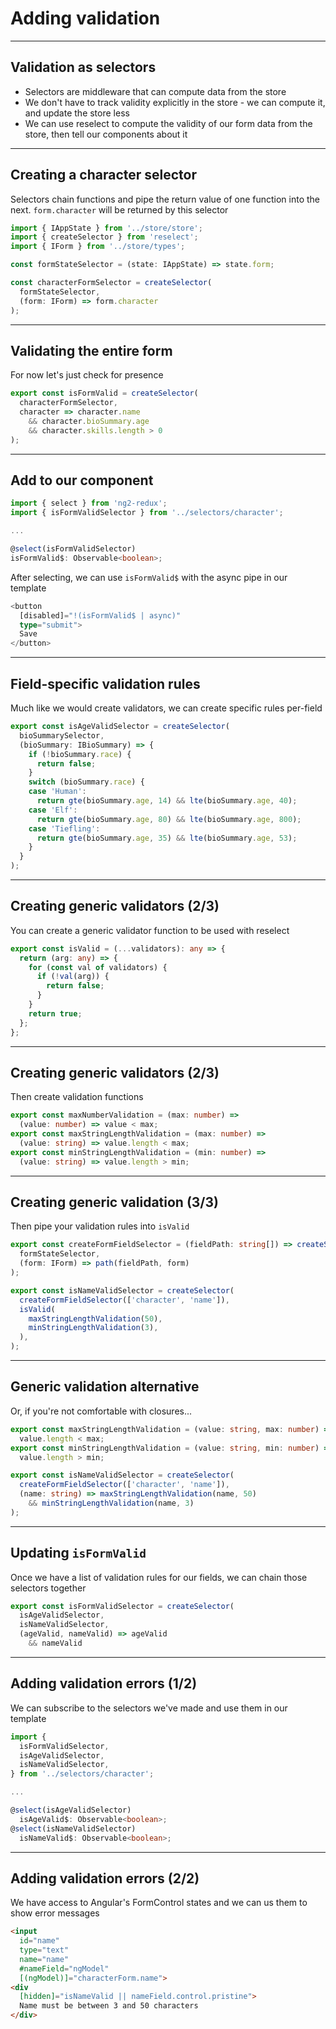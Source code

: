 # Adding validation

---

## Validation as selectors
- Selectors are middleware that can compute data from the store
- We don't have to track validity explicitly in the store - we can compute it, and update the store less
- We can use reselect to compute the validity of our form data from the store, then tell our components about it

---

## Creating a character selector
Selectors chain functions and pipe the return value of one function into the next. 
`form.character` will be returned by this selector

```ts
import { IAppState } from '../store/store';
import { createSelector } from 'reselect';
import { IForm } from '../store/types';

const formStateSelector = (state: IAppState) => state.form;

const characterFormSelector = createSelector(
  formStateSelector,
  (form: IForm) => form.character
);
```

---

## Validating the entire form
For now let's just check for presence

```ts
export const isFormValid = createSelector(
  characterFormSelector,
  character => character.name
    && character.bioSummary.age
    && character.skills.length > 0
);
```

---

## Add to our component

```ts
import { select } from 'ng2-redux';
import { isFormValidSelector } from '../selectors/character';

...

@select(isFormValidSelector)
isFormValid$: Observable<boolean>;
```

After selecting, we can use `isFormValid$` with the async pipe in our template

```ts
<button 
  [disabled]="!(isFormValid$ | async)"
  type="submit">
  Save
</button>
```

---

## Field-specific validation rules
Much like we would create validators, we can create specific rules per-field

```ts
export const isAgeValidSelector = createSelector(
  bioSummarySelector,
  (bioSummary: IBioSummary) => {
    if (!bioSummary.race) {
      return false;
    }
    switch (bioSummary.race) {
    case 'Human':
      return gte(bioSummary.age, 14) && lte(bioSummary.age, 40);
    case 'Elf':
      return gte(bioSummary.age, 80) && lte(bioSummary.age, 800);
    case 'Tiefling':
      return gte(bioSummary.age, 35) && lte(bioSummary.age, 53);
    }
  }
);
```

---

## Creating generic validators (2/3)
You can create a generic validator function to be used with reselect

```ts
export const isValid = (...validators): any => {
  return (arg: any) => {
    for (const val of validators) {
      if (!val(arg)) {
        return false;
      }
    }
    return true;
  };
};
```

---

## Creating generic validators (2/3)
Then create validation functions

```ts
export const maxNumberValidation = (max: number) =>
  (value: number) => value < max;
export const maxStringLengthValidation = (max: number) =>
  (value: string) => value.length < max;
export const minStringLengthValidation = (min: number) =>
  (value: string) => value.length > min;
```

---

## Creating generic validation (3/3)
Then pipe your validation rules into `isValid`

```ts
export const createFormFieldSelector = (fieldPath: string[]) => createSelector(
  formStateSelector,
  (form: IForm) => path(fieldPath, form)
);

export const isNameValidSelector = createSelector(
  createFormFieldSelector(['character', 'name']),
  isValid(
    maxStringLengthValidation(50),
    minStringLengthValidation(3),
  ),
);
```

---

## Generic validation alternative
Or, if you're not comfortable with closures...

```ts
export const maxStringLengthValidation = (value: string, max: number) =>
  value.length < max;
export const minStringLengthValidation = (value: string, min: number) =>
  value.length > min;

export const isNameValidSelector = createSelector(
  createFormFieldSelector(['character', 'name']),
  (name: string) => maxStringLengthValidation(name, 50)
    && minStringLengthValidation(name, 3)
);
```

---

## Updating `isFormValid`
Once we have a list of validation rules for our fields, we can chain those selectors together

```ts
export const isFormValidSelector = createSelector(
  isAgeValidSelector,
  isNameValidSelector,
  (ageValid, nameValid) => ageValid 
    && nameValid
```

---

## Adding validation errors (1/2)
We can subscribe to the selectors we've made and use them in our template

```ts
import {
  isFormValidSelector,
  isAgeValidSelector,
  isNameValidSelector,
} from '../selectors/character';

...

@select(isAgeValidSelector)
  isAgeValid$: Observable<boolean>;
@select(isNameValidSelector)
  isNameValid$: Observable<boolean>;
```

---

## Adding validation errors (2/2)

We have access to Angular's FormControl states and we can us them to show error messages

```html
<input
  id="name"
  type="text"
  name="name"
  #nameField="ngModel"
  [(ngModel)]="characterForm.name">
<div
  [hidden]="isNameValid || nameField.control.pristine">
  Name must be between 3 and 50 characters
</div>
```
